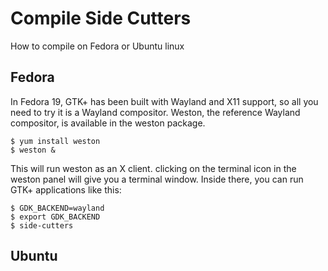 # Compile Side Cutters
How to compile on Fedora or Ubuntu linux

## Fedora

In Fedora 19, GTK+ has been built with Wayland and X11 support, so all you need to try it is a Wayland compositor. Weston, the reference Wayland compositor, is available in the weston package.

    $ yum install weston
    $ weston &

This will run weston as an X client. clicking on the terminal icon in the weston panel will give you a terminal window. Inside there, you can run GTK+ applications like this:

    $ GDK_BACKEND=wayland
    $ export GDK_BACKEND
    $ side-cutters

## Ubuntu
